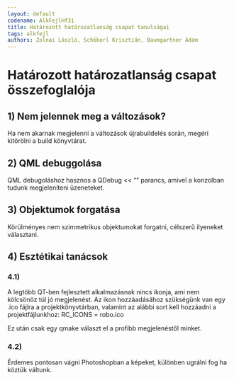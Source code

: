 ```yaml
---
layout: default
codename: AlkFejlHf31
title: Határozott határozatlanság csapat tanulságai
tags: alkfejl
authors: Zolnai László, Schöberl Krisztián, Baumgartner Ádám
---
```


# Határozott határozatlanság csapat összefoglalója

## 1) Nem jelennek meg a változások?
Ha nem akarnak megjelenni a változások újrabuildelés során, megéri kitörölni a build könyvtárat.

## 2) QML debuggolása
QML debugoláshoz hasznos a QDebug << “” parancs, amivel a konzolban tudunk megjeleníteni üzeneteket.

## 3) Objektumok forgatása
Körülményes nem szimmetrikus objektumokat forgatni, célszerű ilyeneket választani.

## 4) Esztétikai tanácsok
### 4.1)
A legtöbb QT-ben fejlesztett alkalmazásnak nincs ikonja, ami nem kölcsönöz túl jó megjelenést. Az ikon hozzáadásához szükségünk van egy .ico fájlra a projektkönyvtárban, valamint az alábbi sort kell hozzáadni a projektfájlunkhoz: 
RC_ICONS = robo.ico

Ez után csak egy qmake választ el a profibb megjelenéstől minket.

### 4.2)
Érdemes pontosan vágni Photoshopban a képeket, különben ugrálni fog ha köztük váltunk.



